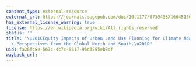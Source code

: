 ```yaml
---
content_type: external-resource
external_url: https://journals.sagepub.com/doi/10.1177/0739456X16645166
has_external_license_warning: true
license: https://en.wikipedia.org/wiki/All_rights_reserved
status: ''
title: "\u201CEquity Impacts of Urban Land Use Planning for Climate Adaptation: Critical\
  \ Perspectives from the Global North and South.\u201D"
uid: fa26fc8e-567c-4c7c-8617-96d3885eb8df
wayback_url: ''
---
```

